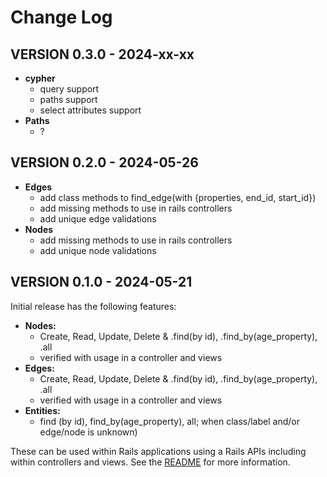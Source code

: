 # Change Log

## VERSION 0.3.0 - 2024-xx-xx

- **cypher**
  * query support
  * paths support
  * select attributes support
- **Paths**
  * ?

## VERSION 0.2.0 - 2024-05-26

- **Edges**
  * add class methods to find_edge(with {properties, end_id, start_id})
  * add missing methods to use in rails controllers
  * add unique edge validations
- **Nodes**
  * add missing methods to use in rails controllers
  * add unique node validations

## VERSION 0.1.0 - 2024-05-21

Initial release has the following features:

- **Nodes:**
  * Create, Read, Update, Delete & .find(by id), .find_by(age_property), .all
  * verified with usage in a controller and views
- **Edges:**
  * Create, Read, Update, Delete & .find(by id), .find_by(age_property), .all
  * verified with usage in a controller and views
- **Entities:**
  * find (by id), find_by(age_property), all; when class/label and/or edge/node is unknown)

These can be used within Rails applications using a Rails APIs including within controllers and views.
See the [README](README.md) for more information.
